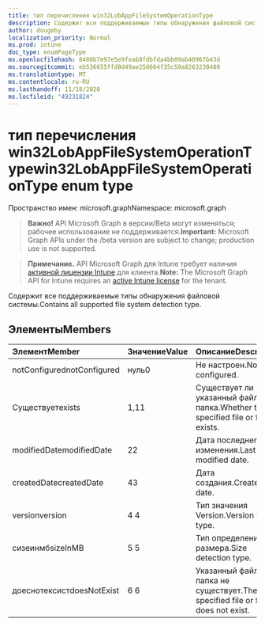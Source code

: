 ```yaml
---
title: тип перечисления win32LobAppFileSystemOperationType
description: Содержит все поддерживаемые типы обнаружения файловой системы.
author: dougeby
localization_priority: Normal
ms.prod: intune
doc_type: enumPageType
ms.openlocfilehash: 8480b7e97e5e9feab8fdbfda4bb09ab40967b43d
ms.sourcegitcommit: eb536655ffd8d49ae258664f35c50a8263238400
ms.translationtype: MT
ms.contentlocale: ru-RU
ms.lasthandoff: 11/18/2020
ms.locfileid: "49231824"
---
```

# <a name="win32lobappfilesystemoperationtype-enum-type"></a><span data-ttu-id="0f646-103">тип перечисления win32LobAppFileSystemOperationType</span><span class="sxs-lookup"><span data-stu-id="0f646-103">win32LobAppFileSystemOperationType enum type</span></span>

<span data-ttu-id="0f646-104">Пространство имен: microsoft.graph</span><span class="sxs-lookup"><span data-stu-id="0f646-104">Namespace: microsoft.graph</span></span>

> <span data-ttu-id="0f646-105">**Важно!** API Microsoft Graph в версии/Beta могут изменяться; рабочее использование не поддерживается.</span><span class="sxs-lookup"><span data-stu-id="0f646-105">**Important:** Microsoft Graph APIs under the /beta version are subject to change; production use is not supported.</span></span>

> <span data-ttu-id="0f646-106">**Примечание.** API Microsoft Graph для Intune требует наличия [активной лицензии Intune](https://go.microsoft.com/fwlink/?linkid=839381) для клиента.</span><span class="sxs-lookup"><span data-stu-id="0f646-106">**Note:** The Microsoft Graph API for Intune requires an [active Intune license](https://go.microsoft.com/fwlink/?linkid=839381) for the tenant.</span></span>

<span data-ttu-id="0f646-107">Содержит все поддерживаемые типы обнаружения файловой системы.</span><span class="sxs-lookup"><span data-stu-id="0f646-107">Contains all supported file system detection type.</span></span>

## <a name="members"></a><span data-ttu-id="0f646-108">Элементы</span><span class="sxs-lookup"><span data-stu-id="0f646-108">Members</span></span>
|<span data-ttu-id="0f646-109">Элемент</span><span class="sxs-lookup"><span data-stu-id="0f646-109">Member</span></span>|<span data-ttu-id="0f646-110">Значение</span><span class="sxs-lookup"><span data-stu-id="0f646-110">Value</span></span>|<span data-ttu-id="0f646-111">Описание</span><span class="sxs-lookup"><span data-stu-id="0f646-111">Description</span></span>|
|:---|:---|:---|
|<span data-ttu-id="0f646-112">notConfigured</span><span class="sxs-lookup"><span data-stu-id="0f646-112">notConfigured</span></span>|<span data-ttu-id="0f646-113">нуль</span><span class="sxs-lookup"><span data-stu-id="0f646-113">0</span></span>|<span data-ttu-id="0f646-114">Не настроен.</span><span class="sxs-lookup"><span data-stu-id="0f646-114">Not configured.</span></span>|
|<span data-ttu-id="0f646-115">Существует</span><span class="sxs-lookup"><span data-stu-id="0f646-115">exists</span></span>|<span data-ttu-id="0f646-116">1,1</span><span class="sxs-lookup"><span data-stu-id="0f646-116">1</span></span>|<span data-ttu-id="0f646-117">Существует ли указанный файл или папка.</span><span class="sxs-lookup"><span data-stu-id="0f646-117">Whether the specified file or folder exists.</span></span>|
|<span data-ttu-id="0f646-118">modifiedDate</span><span class="sxs-lookup"><span data-stu-id="0f646-118">modifiedDate</span></span>|<span data-ttu-id="0f646-119">2</span><span class="sxs-lookup"><span data-stu-id="0f646-119">2</span></span>|<span data-ttu-id="0f646-120">Дата последнего изменения.</span><span class="sxs-lookup"><span data-stu-id="0f646-120">Last modified date.</span></span>|
|<span data-ttu-id="0f646-121">createdDate</span><span class="sxs-lookup"><span data-stu-id="0f646-121">createdDate</span></span>|<span data-ttu-id="0f646-122">4</span><span class="sxs-lookup"><span data-stu-id="0f646-122">3</span></span>|<span data-ttu-id="0f646-123">Дата создания.</span><span class="sxs-lookup"><span data-stu-id="0f646-123">Created date.</span></span>|
|<span data-ttu-id="0f646-124">version</span><span class="sxs-lookup"><span data-stu-id="0f646-124">version</span></span>|<span data-ttu-id="0f646-125">4 </span><span class="sxs-lookup"><span data-stu-id="0f646-125">4</span></span>|<span data-ttu-id="0f646-126">Тип значения Version.</span><span class="sxs-lookup"><span data-stu-id="0f646-126">Version value type.</span></span>|
|<span data-ttu-id="0f646-127">сизеинмб</span><span class="sxs-lookup"><span data-stu-id="0f646-127">sizeInMB</span></span>|<span data-ttu-id="0f646-128">5 </span><span class="sxs-lookup"><span data-stu-id="0f646-128">5</span></span>|<span data-ttu-id="0f646-129">Тип определения размера.</span><span class="sxs-lookup"><span data-stu-id="0f646-129">Size detection type.</span></span>|
|<span data-ttu-id="0f646-130">доеснотексист</span><span class="sxs-lookup"><span data-stu-id="0f646-130">doesNotExist</span></span>|<span data-ttu-id="0f646-131">6 </span><span class="sxs-lookup"><span data-stu-id="0f646-131">6</span></span>|<span data-ttu-id="0f646-132">Указанный файл или папка не существует.</span><span class="sxs-lookup"><span data-stu-id="0f646-132">The specified file or folder does not exist.</span></span>|




